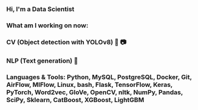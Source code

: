 ### Hi, I'm a Data Scientist

### What am I working on now:

### CV (Object detection with YOLOv8) 🎥 📷

### NLP (Text generation) 📝

### Languages & Tools: Python, MySQL, PostgreSQL, Docker, Git, AirFlow, MlFlow, Linux, bash, Flask, TensorFlow, Keras, PyTorch, Word2vec, GloVe, OpenCV, nltk, NumPy, Pandas, SciPy, Sklearn, CatBoost, XGBoost, LightGBM
